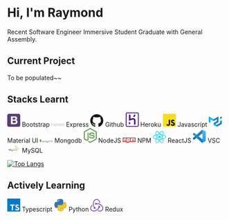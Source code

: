 # Hi, I'm Raymond

Recent Software Engineer Immersive Student Graduate with General Assembly. 

## Current Project

To be populated~~

## Stacks Learnt

<img src="SVG-images/bootstrap.svg" width="30"/> Bootstrap <img src="SVG-images/express.svg" width="30"/> Express <img src="SVG-images/github-icon.svg" width="30"/> Github <img src="SVG-images/heroku-icon.svg" width="30"/> Heroku <img src="SVG-images/javascript.svg" width="30"/> Javascript <img src="SVG-images/material-ui.svg" width="30"/> Material UI <img src="SVG-images/mongodb.svg" width="30"/> Mongodb <img src="SVG-images/nodejs-icon.svg" width="30"/> NodeJS <img src="SVG-images/npm.svg" width="30"/> NPM <img src="SVG-images/react.svg" width="30"/> ReactJS <img src="SVG-images/visual-studio-code.svg" width="30"/> VSC <img src="SVG-images/MySQL-Logo.svg" width="30"> MySQL 

[![Top Langs](https://github-readme-stats.vercel.app/api/top-langs/?username=raymondseah&layout=compact&langs_count=10&theme=dracula)](https://github.com/raymondseah/github-readme-stats)

## Actively Learning

<img src="SVG-images/typescript-icon.svg" width="30"> Typescript <img src="SVG-images/python.svg" width="30"> Python <img src="SVG-images/redux.svg" width="30"> Redux 